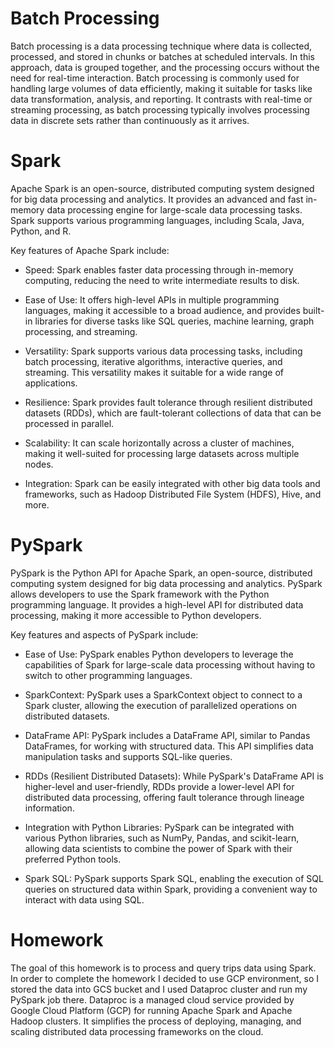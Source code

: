 # Batch Processing 

Batch processing is a data processing technique where data is collected, processed, and stored in chunks or batches at scheduled intervals. In this approach, data is grouped together, and the processing occurs without the need for real-time interaction. Batch processing is commonly used for handling large volumes of data efficiently, making it suitable for tasks like data transformation, analysis, and reporting. It contrasts with real-time or streaming processing, as batch processing typically involves processing data in discrete sets rather than continuously as it arrives.

# Spark

Apache Spark is an open-source, distributed computing system designed for big data processing and analytics. It provides an advanced and fast in-memory data processing engine for large-scale data processing tasks. Spark supports various programming languages, including Scala, Java, Python, and R.

Key features of Apache Spark include:

* Speed: Spark enables faster data processing through in-memory computing, reducing the need to write intermediate results to disk.

* Ease of Use: It offers high-level APIs in multiple programming languages, making it accessible to a broad audience, and provides built-in libraries for diverse tasks like SQL queries, machine learning, graph processing, and streaming.

* Versatility: Spark supports various data processing tasks, including batch processing, iterative algorithms, interactive queries, and streaming. This versatility makes it suitable for a wide range of applications.

* Resilience: Spark provides fault tolerance through resilient distributed datasets (RDDs), which are fault-tolerant collections of data that can be processed in parallel.

* Scalability: It can scale horizontally across a cluster of machines, making it well-suited for processing large datasets across multiple nodes.

* Integration: Spark can be easily integrated with other big data tools and frameworks, such as Hadoop Distributed File System (HDFS), Hive, and more.

# PySpark

PySpark is the Python API for Apache Spark, an open-source, distributed computing system designed for big data processing and analytics. PySpark allows developers to use the Spark framework with the Python programming language. It provides a high-level API for distributed data processing, making it more accessible to Python developers.

Key features and aspects of PySpark include:

* Ease of Use: PySpark enables Python developers to leverage the capabilities of Spark for large-scale data processing without having to switch to other programming languages.

* SparkContext: PySpark uses a SparkContext object to connect to a Spark cluster, allowing the execution of parallelized operations on distributed datasets.

* DataFrame API: PySpark includes a DataFrame API, similar to Pandas DataFrames, for working with structured data. This API simplifies data manipulation tasks and supports SQL-like queries.

* RDDs (Resilient Distributed Datasets): While PySpark's DataFrame API is higher-level and user-friendly, RDDs provide a lower-level API for distributed data processing, offering fault tolerance through lineage information.

* Integration with Python Libraries: PySpark can be integrated with various Python libraries, such as NumPy, Pandas, and scikit-learn, allowing data scientists to combine the power of Spark with their preferred Python tools.

* Spark SQL: PySpark supports Spark SQL, enabling the execution of SQL queries on structured data within Spark, providing a convenient way to interact with data using SQL.

# Homework

The goal of this homework is to process and query trips data using Spark. In order to complete the homework I decided to use GCP environment, so I stored the data into GCS bucket and I used Dataproc cluster and run my PySpark job there. Dataproc is a managed cloud service provided by Google Cloud Platform (GCP) for running Apache Spark and Apache Hadoop clusters. It simplifies the process of deploying, managing, and scaling distributed data processing frameworks on the cloud.
